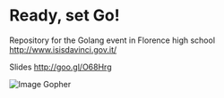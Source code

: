 # Ready, set Go!
Repository for the Golang event in Florence high school http://www.isisdavinci.gov.it/

Slides
http://goo.gl/O68Hrg


![Image Gopher](https://googledrive.com/host/0B9vhVI44DUKKb2R6aFZSZy1xdTM1Mk40Z2FrQ3ZvanM3SVA0)
